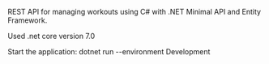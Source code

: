 REST API for managing workouts using C# with .NET Minimal API and Entity Framework.

Used .net core version 7.0

Start the application: dotnet run --environment Development
